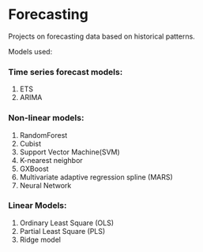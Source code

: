# Forecasting
Projects on forecasting data based on historical patterns.

Models used:
### Time series forecast models:
1) ETS
2) ARIMA
### Non-linear models:
1) RandomForest
2) Cubist
3) Support Vector Machine(SVM)
4) K-nearest neighbor
5) GXBoost
6) Multivariate adaptive regression spline (MARS)
7) Neural Network
### Linear Models:
1) Ordinary Least Square (OLS)
2) Partial Least Square (PLS)
3) Ridge model

